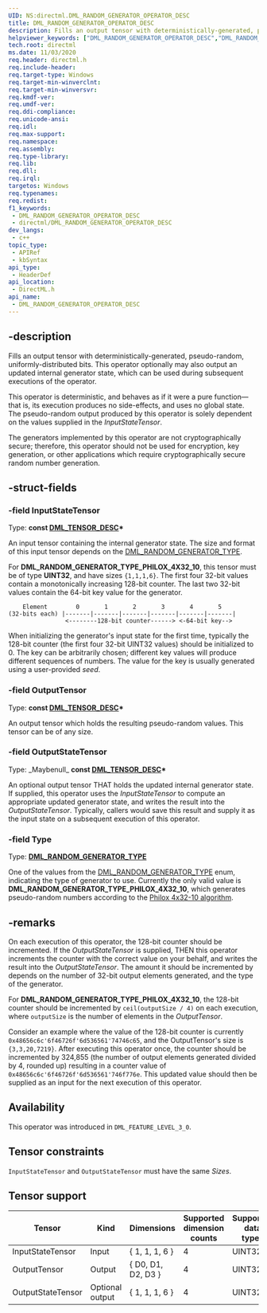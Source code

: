 ```yaml
---
UID: NS:directml.DML_RANDOM_GENERATOR_OPERATOR_DESC
title: DML_RANDOM_GENERATOR_OPERATOR_DESC
description: Fills an output tensor with deterministically-generated, pseudo-random, uniformly-distributed bits. This operator optionally may also output an updated internal generator state, which can be used during subsequent executions of the operator.
helpviewer_keywords: ["DML_RANDOM_GENERATOR_OPERATOR_DESC","DML_RANDOM_GENERATOR_OPERATOR_DESC structure","direct3d12.dml_random_generator_operator_desc","directml/DML_RANDOM_GENERATOR_OPERATOR_DESC"]
tech.root: directml
ms.date: 11/03/2020
req.header: directml.h
req.include-header: 
req.target-type: Windows
req.target-min-winverclnt: 
req.target-min-winversvr: 
req.kmdf-ver: 
req.umdf-ver: 
req.ddi-compliance: 
req.unicode-ansi: 
req.idl: 
req.max-support: 
req.namespace: 
req.assembly: 
req.type-library: 
req.lib: 
req.dll: 
req.irql: 
targetos: Windows
req.typenames: 
req.redist: 
f1_keywords:
 - DML_RANDOM_GENERATOR_OPERATOR_DESC
 - directml/DML_RANDOM_GENERATOR_OPERATOR_DESC
dev_langs:
 - c++
topic_type:
 - APIRef
 - kbSyntax
api_type:
 - HeaderDef
api_location:
 - DirectML.h
api_name:
 - DML_RANDOM_GENERATOR_OPERATOR_DESC
---
```


## -description

Fills an output tensor with deterministically-generated, pseudo-random, uniformly-distributed bits. This operator optionally may also output an updated internal generator state, which can be used during subsequent executions of the operator.

This operator is deterministic, and behaves as if it were a pure function&mdash;that is, its execution produces no side-effects, and uses no global state. The pseudo-random output produced by this operator is solely dependent on the values supplied in the *InputStateTensor*.

The generators implemented by this operator are not cryptographically secure; therefore, this operator should not be used for encryption, key generation, or other applications which require cryptographically secure random number generation.

## -struct-fields

### -field InputStateTensor

Type: **const [DML_TENSOR_DESC](/windows/win32/api/directml/ns-directml-dml_tensor_desc)\***

An input tensor containing the internal generator state. The size and format of this input tensor depends on the [DML_RANDOM_GENERATOR_TYPE](/windows/win32/api/directml/ne-directml-dml_random_generator_type).

For **DML_RANDOM_GENERATOR_TYPE_PHILOX_4X32_10**, this tensor must be of type **UINT32**, and have sizes `{1,1,1,6}`. The first four 32-bit values contain a monotonically increasing 128-bit counter. The last two 32-bit values contain the 64-bit key value for the generator.

```
    Element        0       1       2       3       4       5
(32-bits each) |-------|-------|-------|-------|-------|-------|
                <--------128-bit counter------> <-64-bit key-->
```

When initializing the generator's input state for the first time, typically the 128-bit counter (the first four 32-bit UINT32 values) should be initialized to 0. The key can be arbitrarily chosen; different key values will produce different sequences of numbers. The value for the key is usually generated using a user-provided *seed*.

### -field OutputTensor

Type: **const [DML_TENSOR_DESC](/windows/win32/api/directml/ns-directml-dml_tensor_desc)\***

An output tensor which holds the resulting pseudo-random values. This tensor can be of any size.

### -field OutputStateTensor

Type: \_Maybenull\_ **const [DML_TENSOR_DESC](/windows/win32/api/directml/ns-directml-dml_tensor_desc)\***

An optional output tensor THAT holds the updated internal generator state. If supplied, this operator uses the *InputStateTensor* to compute an appropriate updated generator state, and writes the result into the *OutputStateTensor*. Typically, callers would save this result and supply it as the input state on a subsequent execution of this operator.

### -field Type

Type: **[DML_RANDOM_GENERATOR_TYPE](/windows/win32/api/directml/ne-directml-dml_random_generator_type)**

One of the values from the [DML_RANDOM_GENERATOR_TYPE](/windows/win32/api/directml/ne-directml-dml_random_generator_type) enum, indicating the type of generator to use. Currently the only valid value is **DML_RANDOM_GENERATOR_TYPE_PHILOX_4X32_10**, which generates pseudo-random numbers according to the [Philox 4x32-10 algorithm](http://www.thesalmons.org/john/random123/papers/random123sc11.pdf).

## -remarks

On each execution of this operator, the 128-bit counter should be incremented. If the *OutputStateTensor* is supplied, THEN this operator increments the counter with the correct value on your behalf, and writes the result into the *OutputStateTensor*. The amount it should be incremented by depends on the number of 32-bit output elements generated, and the type of the generator.

For **DML_RANDOM_GENERATOR_TYPE_PHILOX_4X32_10**, the 128-bit counter should be incremented by `ceil(outputSize / 4)` on each execution, where `outputSize` is the number of elements in the *OutputTensor*.

Consider an example where the value of the 128-bit counter is currently `0x48656c6c'6f46726f'6d536561'74746c65`, and the OutputTensor's size is `{3,3,20,7219}`. After executing this operator once, the counter should be incremented by 324,855 (the number of output elements generated divided by 4, rounded up) resulting in a counter value of `0x48656c6c'6f46726f'6d536561'746f776e`. This updated value should then be supplied as an input for the next execution of this operator.

## Availability
This operator was introduced in `DML_FEATURE_LEVEL_3_0`.

## Tensor constraints
`InputStateTensor` and `OutputStateTensor` must have the same *Sizes*.

## Tensor support
| Tensor | Kind | Dimensions | Supported dimension counts | Supported data types |
| ------ | ---- | ---------- | -------------------------- | -------------------- |
| InputStateTensor | Input | { 1, 1, 1, 6 } | 4 | UINT32 |
| OutputTensor | Output | { D0, D1, D2, D3 } | 4 | UINT32 |
| OutputStateTensor | Optional output | { 1, 1, 1, 6 } | 4 | UINT32 |

